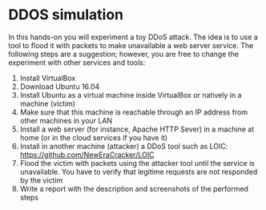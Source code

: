 # DDOS simulation

In this hands-on you will experiment a toy DDoS attack. The idea is to use a tool to flood it with 
packets to make unavailable a web server service. The following steps are a suggestion; 
however, you are free to change the experiment with other services and tools:
1. Install VirtualBox
2. Download Ubuntu 16.04
3. Install Ubuntu as a virtual machine inside VirtualBox or natively in a machine (victim)
4. Make sure that this machine is reachable through an IP address from other machines in 
your LAN
5. Install a web server (for instance, Apache HTTP Sever) in a machine at home (or in the 
cloud services if you have it)
6. Install in another machine (attacker) a DDoS tool such as LOIC: 
https://github.com/NewEraCracker/LOIC
7. Flood the victim with packets using the attacker tool until the service is unavailable. You 
have to verify that legitime requests are not responded by the victim
8. Write a report with the description and screenshots of the performed steps